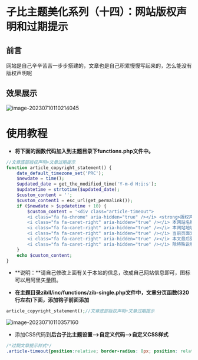 # 子比主题美化系列（十四）：网站版权声明和过期提示

## 前言

网站是自己辛辛苦苦一步步搭建的，文章也是自己积累慢慢写起来的，怎么能没有版权声明呢

## 效果展示

![image-20230710110214045](https://lskypro-1309218011.cos.ap-shanghai.myqcloud.com/2023/07/10/64ab74b784e0c.png)

# 使用教程

- **将下面的函数代码加入到主题目录下functions.php文件中。**

```php
//文章底部版权声明+文章过期提示 
function article_copyright_statement() {
    date_default_timezone_set('PRC');
    $newdate = time();
    $updated_date = get_the_modified_time('Y-m-d H:i:s');
    $updatetime = strtotime($updated_date);
    $custom_content = '';
    $custom_content1 = esc_url(get_permalink());
    if ($newdate > $updatetime + 10) {
        $custom_content = '<div class="article-timeout">
        <i class="fa fa-chrome" aria-hidden="true" /></i> <strong>版权声明</strong><br>
        <i class="fa fa-caret-right" aria-hidden="true" /></i> 本网站名称：<strong style="color:#00a2e3;">樛木空间</strong><br>
        <i class="fa fa-caret-right" aria-hidden="true" /></i> 本网站地址：<strong style="color:#00a2e3;">https://www.kabll.com/</strong><br>
        <i class="fa fa-caret-right" aria-hidden="true" /></i> 当前页面文章链接：<a href="'.$custom_content1.'"><strong>'.$custom_content1.'</strong></a><br>
        <i class="fa fa-caret-right" aria-hidden="true" /></i> 本文最后更新于<code>'.$updated_date.'</code>，因某些文章具有时效性，若有错误或失效，请在下方<a href="#comment"><strong>留言</strong></a>反馈。<br>
        <i class="fa fa-caret-right" aria-hidden="true" /></i> 除特殊说明，博客文章均为<a href="https://www.kabll.com/"><strong>樛木</strong></a>原创，依据<a href="https://creativecommons.org/licenses/by-nc-sa/4.0/deed.zh"><strong>CC BY-NC-SA 4.0</strong></a>许可证进行授权，转载请附上<a href="'.$custom_content1.'"><strong>出处链接</strong></a>及本声明。</div >';
    }
    echo $custom_content;
}

```

- **说明：**请自己修改上面有关于本站的信息，改成自己网站信息即可，图标可以用阿里矢量图。

- **在主题目录zibll/inc/functions/zib-single.php文件中，文章分页函数(320行左右)下面，添加钩子前面添加**

```php
article_copyright_statement();//文章底部版权声明+文章过期提示
```

![image-20230710110357160](https://lskypro-1309218011.cos.ap-shanghai.myqcloud.com/2023/07/10/64ab751e73ca4.png)

- 添加CSS代码到**后台子比主题设置—>自定义代码—>自定义CSS样式**

```css
/*过期文章提示样式*/
.article-timeout{position:relative; border-radius: 8px; position: relative; margin-bottom: 25px; padding: 10px; background-color: var(--body-bg-color);}
```

